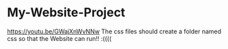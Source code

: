 # My-Website-Project

https://youtu.be/GWajXnWvNNw
The css files should create a folder named css so that the Website can run!! :((((
